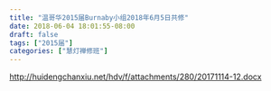 ```yaml
---
title: "温哥华2015届Burnaby小组2018年6月5日共修"
date: 2018-06-04 18:01:55-08:00
draft: false
tags: ["2015届"]
categories: ["慧灯禅修班"]
---
```

http://huidengchanxiu.net/hdv/f/attachments/280/20171114-12.docx
